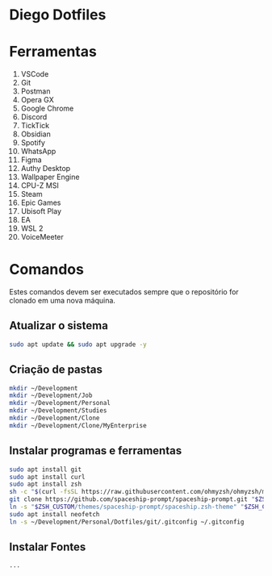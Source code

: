 # Diego Dotfiles

# Ferramentas

1. VSCode
2. Git
3. Postman
4. Opera GX
5. Google Chrome
6. Discord
7. TickTick
8. Obsidian
9. Spotify
10. WhatsApp
11. Figma
12. Authy Desktop
13. Wallpaper Engine
14. CPU-Z MSI
15. Steam
16. Epic Games
17. Ubisoft Play
18. EA
19. WSL 2
20. VoiceMeeter

# Comandos
Estes comandos devem ser executados sempre que o repositório for clonado em uma nova máquina.

## Atualizar o sistema
```bash
sudo apt update && sudo apt upgrade -y
```
## Criação de pastas
```bash
mkdir ~/Development
mkdir ~/Development/Job
mkdir ~/Development/Personal
mkdir ~/Development/Studies
mkdir ~/Development/Clone
mkdir ~/Development/Clone/MyEnterprise
```

## Instalar programas e ferramentas
```bash
sudo apt install git
sudo apt install curl
sudo apt install zsh
sh -c "$(curl -fsSL https://raw.githubusercontent.com/ohmyzsh/ohmyzsh/master/tools/install.sh)"
git clone https://github.com/spaceship-prompt/spaceship-prompt.git "$ZSH_CUSTOM/themes/spaceship-prompt" --depth=1
ln -s "$ZSH_CUSTOM/themes/spaceship-prompt/spaceship.zsh-theme" "$ZSH_CUSTOM/themes/spaceship.zsh-theme"
sudo apt install neofetch
ln -s ~/Development/Personal/Dotfiles/git/.gitconfig ~/.gitconfig
```

## Instalar Fontes
```bash
...
```